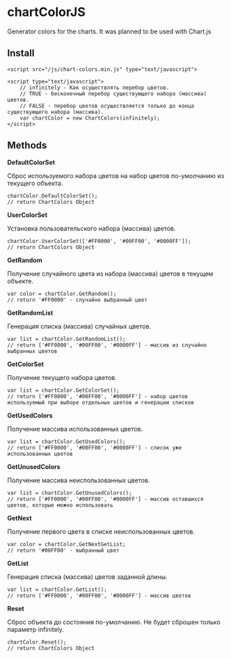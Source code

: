 # chartColorJS
Generator colors for the charts. It was planned to be used with Chart.js

## Install

    <script src="/js/chart-colors.min.js" type="text/javascript">
    
    <script type="text/javascript">
        // infinitely - Как осуществлять перебор цветов.
        // TRUE - бесконечный перебор существующего набора (массива) цветов.
        // FALSE - перебор цветов осуществляется только до конца существующего набора (массива).
        var chartColor = new ChartColors(infinitely);
    </script>

## Methods

**DefaultColorSet**

Сброс используемого набора цветов на набор цветов по-умолчанию из текущего объекта.

    chartColor.DefaultColorSet();
    // return ChartColors Object

**UserColorSet**

Установка пользовательского набора (массива) цветов.

    chartColor.UserColorSet(['#FF0000', '#00FF00', '#0000FF']);
    // return ChartColors Object

**GetRandom**

Получение случайного цвета из набора (массива) цветов в текущем объекте.
    
    var color = chartColor.GetRandom();
    // return '#FF0000' - случайно выбранный цвет

**GetRandomList**

Генерация списка (массива) случайных цветов.

    var list = chartColor.GetRandomList();
    // return ['#FF0000', '#00FF00', '#0000FF'] - массив из случайно выбранных цветов

**GetColorSet**

Получение текущего набора цветов.
    
    var list = chartColor.GetColorSet();
    // return ['#FF0000', '#00FF00', '#0000FF'] - набор цветов используемый при выборе отдельных цветов и генерации списков

**GetUsedColors**

Получение массива использованных цветов.
    
    var list = chartColor.GetUsedColors();
    // return ['#FF0000', '#00FF00', '#0000FF'] - список уже использованных цветов

**GetUnusedColors**

Получение массива неиспользованных цветов.
    
    var list = chartColor.GetUnusedColors();
    // return ['#FF0000', '#00FF00', '#0000FF'] - массив оставшихся цветов, которые можно использовать

**GetNext**

Получение первого цвета в списке неиспользованных цветов.
    
    var color = chartColor.GetNextGetList;
    // return '#00FF00' - выбранный цвет 

**GetList**

Генерация списка (массива) цветов заданной длины.
    
    var list = chartColor.GetList();
    // return ['#FF0000', '#00FF00', '#0000FF'] - массив цветов

**Reset**

Сброс объекта до состояния по-умолчанию. Не будет сброшен только параметр infinitely.
    
    chartColor.Reset();
    // return ChartColors Object
